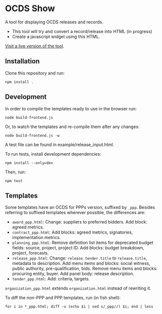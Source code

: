 # OCDS Show

A tool for displaying OCDS releases and records.

* This tool will try and convert a record/release into HTML (in progress)
* Create a javascript widget using this HTML.

[Visit a live version of the tool](https://open-contracting.github.io/ocds-show/).

## Installation

Clone this repository and run:

    npm install .

## Development

In order to compile the templates ready to use in the browser run:

    node build-frontend.js

Or, to watch the templates and re-compile them after any changes:

    node build-frontend.js -w

A test file can be found in example/release_input.html.

To run tests, install development dependencies:

    npm install --only=dev

Then, run:

    npm test

## Templates

Some templates have an OCDS for PPPs version, suffixed by `_ppp`. Besides referring to suffixed templates wherever possible, the differences are:

* `award_ppp.html`: Change: suppliers to preferred bidders. Add block: agreed metrics.
* `contract_ppp.html`: Add blocks: agreed metrics, signatories, implementation metrics.
* `planning_ppp.html`: Remove definition list items for deprecated budget fields: source, project, project ID. Add blocks: budget breakdown, project, forecasts.
* `release_ppp.html`: Change: `release.tender.title` to `release.title`, metadata to description. Add menu items and blocks: social witness, public authority, pre-qualification, bids. Remove menu items and blocks: procuring entity, buyer. Add panel body: release description.
* `tender_ppp.html`: Add: criteria, targets.

`organization_ppp.html` extends `organization.html` instead of rewriting it.

To diff the non-PPP and PPP templates, run (in fish shell):

    for i in *_ppp.html; diff -u (echo $i | sed s/_ppp//) $i; end | less
